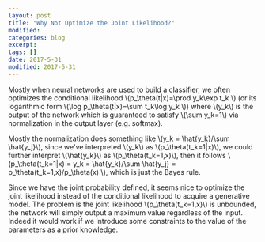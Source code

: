 ```yaml
---
layout: post
title: "Why Not Optimize the Joint Likelihood?"
modified:
categories: blog
excerpt:
tags: []
date: 2017-5-31
modified: 2017-5-31
---
```


Mostly when neural networks are used to build a classifier, we often optimizes the conditional likelihood 
\\(p_\theta(t|x)=\prod y_k\exp t_k \\) (or its logarithmic form \\(\log p_\theta(t|x)=\sum t_k\log y_k \\)) where \\(y_k\\) is the output of the network which is guaranteed to satisfy \\(\sum y_k=1\\) via normalization in the output layer (e.g. softmax).

Mostly the normalization does something like \\(y_k = \hat{y_k}/\sum \hat{y_j}\\), since we've interpreted \\(y_k\\) as 
\\(p_\theta(t_k=1|x)\\), we could further interpret \\(\hat{y_k}\\) as \\(p_\theta(t_k=1,x)\\), then it follows 
\\(p_\theta(t_k=1|x) = y_k = \hat{y_k}/\sum \hat{y_j} = p_\theta(t_k=1,x)/p_\theta(x) \\), 
which is just the Bayes rule.

Since we have the joint probability defined, it seems nice to optimize the joint likelihood instead of the conditional likelihood to acquire a generative model. The problem is the joint likelihood \\(p_\theta(t_k=1,x)\\) is unbounded,
the network will simply output a maximum value regardless of the input. Indeed it would work if we introduce some constraints to the value of the parameters as a prior knowledge.

